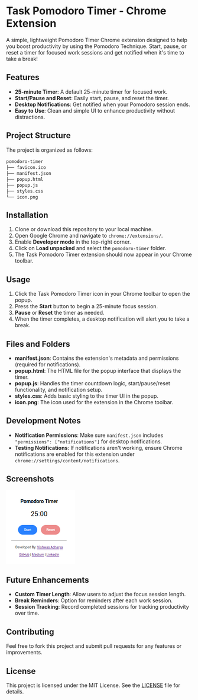 # Task Pomodoro Timer - Chrome Extension

A simple, lightweight Pomodoro Timer Chrome extension designed to help you boost productivity by using the Pomodoro Technique. Start, pause, or reset a timer for focused work sessions and get notified when it's time to take a break!

## Features
- **25-minute Timer**: A default 25-minute timer for focused work.
- **Start/Pause and Reset**: Easily start, pause, and reset the timer.
- **Desktop Notifications**: Get notified when your Pomodoro session ends.
- **Easy to Use**: Clean and simple UI to enhance productivity without distractions.

## Project Structure
The project is organized as follows:

```
pomodoro-timer
├── favicon.ico
├── manifest.json
├── popup.html
├── popup.js
├── styles.css
└── icon.png
```

## Installation

1. Clone or download this repository to your local machine.
2. Open Google Chrome and navigate to `chrome://extensions/`.
3. Enable **Developer mode** in the top-right corner.
4. Click on **Load unpacked** and select the `pomodoro-timer` folder.
5. The Task Pomodoro Timer extension should now appear in your Chrome toolbar.

## Usage

1. Click the Task Pomodoro Timer icon in your Chrome toolbar to open the popup.
2. Press the **Start** button to begin a 25-minute focus session.
3. **Pause** or **Reset** the timer as needed.
4. When the timer completes, a desktop notification will alert you to take a break.

## Files and Folders

- **manifest.json**: Contains the extension's metadata and permissions (required for notifications).
- **popup.html**: The HTML file for the popup interface that displays the timer.
- **popup.js**: Handles the timer countdown logic, start/pause/reset functionality, and notification setup.
- **styles.css**: Adds basic styling to the timer UI in the popup.
- **icon.png**: The icon used for the extension in the Chrome toolbar.

## Development Notes

- **Notification Permissions**: Make sure `manifest.json` includes `"permissions": ["notifications"]` for desktop notifications.
- **Testing Notifications**: If notifications aren't working, ensure Chrome notifications are enabled for this extension under `chrome://settings/content/notifications`.

## Screenshots
![screenshot](https://github.com/vishwasracharya/pomodoro-timer-chrome-ext/blob/main/screenshot.png)

## Future Enhancements
- **Custom Timer Length**: Allow users to adjust the focus session length.
- **Break Reminders**: Option for reminders after each work session.
- **Session Tracking**: Record completed sessions for tracking productivity over time.

## Contributing
Feel free to fork this project and submit pull requests for any features or improvements.

## License
This project is licensed under the MIT License. See the [LICENSE](LICENSE) file for details.
